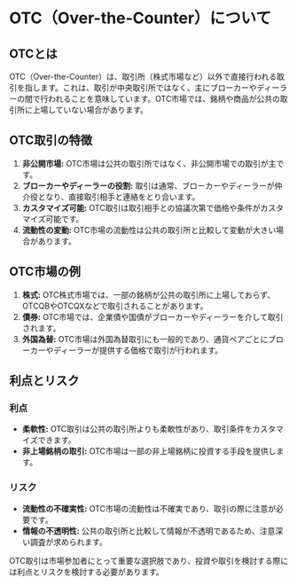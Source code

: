 # OTC（Over-the-Counter）について

## OTCとは

OTC（Over-the-Counter）は、取引所（株式市場など）以外で直接行われる取引を指します。これは、取引が中央取引所ではなく、主にブローカーやディーラーの間で行われることを意味しています。OTC市場では、銘柄や商品が公共の取引所に上場していない場合があります。

## OTC取引の特徴

1. **非公開市場:** OTC市場は公共の取引所ではなく、非公開市場での取引が主です。
2. **ブローカーやディーラーの役割:** 取引は通常、ブローカーやディーラーが仲介役となり、直接取引相手と連絡をとり合います。
3. **カスタマイズ可能:** OTC取引は取引相手との協議次第で価格や条件がカスタマイズ可能です。
4. **流動性の変動:** OTC市場の流動性は公共の取引所と比較して変動が大きい場合があります。

## OTC市場の例

1. **株式:** OTC株式市場では、一部の銘柄が公共の取引所に上場しておらず、OTCQBやOTCQXなどで取引されることがあります。
2. **債券:** OTC市場では、企業債や国債がブローカーやディーラーを介して取引されます。
3. **外国為替:** OTC市場は外国為替取引にも一般的であり、通貨ペアごとにブローカーやディーラーが提供する価格で取引が行われます。

## 利点とリスク

### 利点

- **柔軟性:** OTC取引は公共の取引所よりも柔軟性があり、取引条件をカスタマイズできます。
- **非上場銘柄の取引:** OTC市場は一部の非上場銘柄に投資する手段を提供します。

### リスク

- **流動性の不確実性:** OTC市場の流動性は不確実であり、取引の際に注意が必要です。
- **情報の不透明性:** 公共の取引所と比較して情報が不透明であるため、注意深い調査が求められます。

OTC取引は市場参加者にとって重要な選択肢であり、投資や取引を検討する際には利点とリスクを検討する必要があります。
